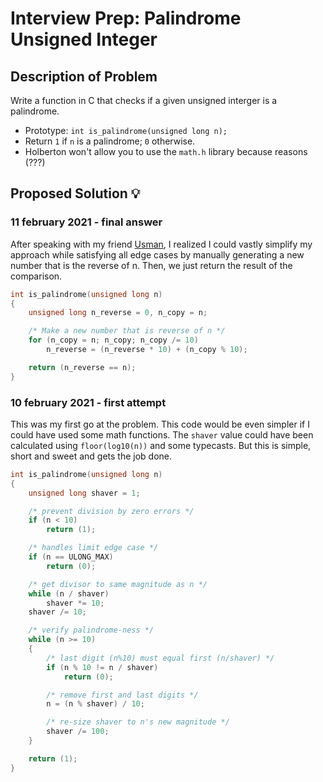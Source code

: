 # Interview Prep: Palindrome Unsigned Integer

## Description of Problem

Write a function in C that checks if a given unsigned interger is a palindrome.

* Prototype: `int is_palindrome(unsigned long n);`
* Return `1` if `n` is a palindrome; `0` otherwise.
* Holberton won't allow you to use the `math.h` library because reasons (???)

## Proposed Solution 💡

### 11 february 2021 - final answer

After speaking with my friend [Usman](https://github.com/UsmanGTA), I realized I could vastly simplify my approach while satisfying all edge cases by manually generating a new number that is the reverse of n. Then, we just return the result of the comparison.

```C++
int is_palindrome(unsigned long n)
{
	unsigned long n_reverse = 0, n_copy = n;

	/* Make a new number that is reverse of n */
	for (n_copy = n; n_copy; n_copy /= 10)
		n_reverse = (n_reverse * 10) + (n_copy % 10);

	return (n_reverse == n);
}
```

### 10 february 2021 - first attempt

This was my first go at the problem. This code would be even simpler if I could have used some math functions. The `shaver` value could have been calculated using `floor(log10(n))` and some typecasts. But this is simple, short and sweet and gets the job done.

```C++
int is_palindrome(unsigned long n)
{
	unsigned long shaver = 1;

	/* prevent division by zero errors */
	if (n < 10)
		return (1);

	/* handles limit edge case */
	if (n == ULONG_MAX)
		return (0);

	/* get divisor to same magnitude as n */
	while (n / shaver)
		shaver *= 10;
	shaver /= 10;

	/* verify palindrome-ness */
	while (n >= 10)
	{
		/* last digit (n%10) must equal first (n/shaver) */
		if (n % 10 != n / shaver)
			return (0);

		/* remove first and last digits */
		n = (n % shaver) / 10;

		/* re-size shaver to n's new magnitude */
		shaver /= 100;
	}

	return (1);
}
```
